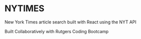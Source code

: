# NYTIMES

New York Times article search built with React using the NYT API  

Built Collaboratively with Rutgers Coding Bootcamp
